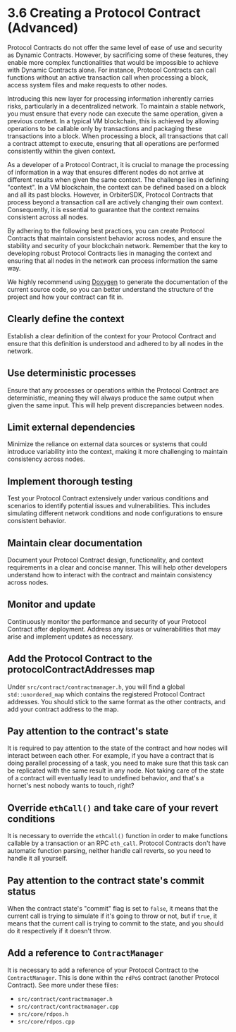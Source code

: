 # 3.6 Creating a Protocol Contract (Advanced)

Protocol Contracts do not offer the same level of ease of use and security as Dynamic Contracts. However, by sacrificing some of these features, they enable more complex functionalities that would be impossible to achieve with Dynamic Contracts alone. For instance, Protocol Contracts can call functions without an active transaction call when processing a block, access system files and make requests to other nodes.

Introducing this new layer for processing information inherently carries risks, particularly in a decentralized network. To maintain a stable network, you must ensure that every node can execute the same operation, given a previous context. In a typical VM blockchain, this is achieved by allowing operations to be callable only by transactions and packaging these transactions into a block. When processing a block, all transactions that call a contract attempt to execute, ensuring that all operations are performed consistently within the given context.

As a developer of a Protocol Contract, it is crucial to manage the processing of information in a way that ensures different nodes do not arrive at different results when given the same context. The challenge lies in defining "context". In a VM blockchain, the context can be defined based on a block and all its past blocks. However, in OrbiterSDK, Protocol Contracts that process beyond a transaction call are actively changing their own context. Consequently, it is essential to guarantee that the context remains consistent across all nodes.

By adhering to the following best practices, you can create Protocol Contracts that maintain consistent behavior across nodes, and ensure the stability and security of your blockchain network. Remember that the key to developing robust Protocol Contracts lies in managing the context and ensuring that all nodes in the network can process information the same way.

We highly recommend using [Doxygen](https://doxygen.nl) to generate the documentation of the current source code, so you can better understand the structure of the project and how your contract can fit in.

## Clearly define the context

Establish a clear definition of the context for your Protocol Contract and ensure that this definition is understood and adhered to by all nodes in the network.

## Use deterministic processes

Ensure that any processes or operations within the Protocol Contract are deterministic, meaning they will always produce the same output when given the same input. This will help prevent discrepancies between nodes.

## Limit external dependencies

Minimize the reliance on external data sources or systems that could introduce variability into the context, making it more challenging to maintain consistency across nodes.

## Implement thorough testing

Test your Protocol Contract extensively under various conditions and scenarios to identify potential issues and vulnerabilities. This includes simulating different network conditions and node configurations to ensure consistent behavior.

## Maintain clear documentation

Document your Protocol Contract design, functionality, and context requirements in a clear and concise manner. This will help other developers understand how to interact with the contract and maintain consistency across nodes.

## Monitor and update

Continuously monitor the performance and security of your Protocol Contract after deployment. Address any issues or vulnerabilities that may arise and implement updates as necessary.

## Add the Protocol Contract to the protocolContractAddresses map

Under `src/contract/contractmanager.h`, you will find a global `std::unordered_map` which contains the registered Protocol Contract addresses. You should stick to the same format as the other contracts, and add your contract address to the map.

## Pay attention to the contract's state

It is required to pay attention to the state of the contract and how nodes will interact between each other. For example, if you have a contract that is doing parallel processing of a task, you need to make sure that this task can be replicated with the same result in any node. Not taking care of the state of a contract will eventually lead to undefined behavior, and that's a hornet's nest nobody wants to touch, right?

## Override `ethCall()` and take care of your revert conditions

It is necessary to override the `ethCall()` function in order to make functions callable by a transaction or an RPC `eth_call`. Protocol Contracts don't have automatic function parsing, neither handle call reverts, so you need to handle it all yourself.

## Pay attention to the contract state's commit status

When the contract state's "commit" flag is set to `false`, it means that the current call is trying to simulate if it's going to throw or not, but if `true`, it means that the current call is trying to commit to the state, and you should do it respectively if it doesn't throw.

## Add a reference to `ContractManager`

It is necessary to add a reference of your Protocol Contract to the `ContractManager`. This is done within the `rdPoS` contract (another Protocol Contract). See more under these files:

* `src/contract/contractmanager.h`
* `src/contract/contractmanager.cpp`
* `src/core/rdpos.h`
* `src/core/rdpos.cpp`

